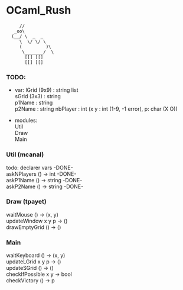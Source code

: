 # OCaml_Rush #


	     //  
	   _oo\  
	  (__/ \  _  _  
	     \  \/ \/ \  
	     (         )\  
	      \_______/  \  
	       [[] [[]  
		   [[] [[]  
  


### TODO: ###

* var:
lGrid (9x9) : string list  
sGrid (3x3) : string    
p1Name : string    
p2Name : string
nbPlayer : int
(x y : int (1-9, -1 error), p: char (X O))  
  
* modules:  
Util  
Draw  
Main  
  
### Util (mcanal) ###
todo: declarer vars    -DONE-    
askNPlayers () -> int  -DONE-    
askP1Name () -> string    -DONE-    
askP2Name () -> string    -DONE-    
  
### Draw (tpayet) ###
waitMouse () -> (x, y)  
updateWindow x y p -> ()  
drawEmptyGrid () -> ()  
  
### Main ###
waitKeyboard () -> (x, y)  
updateLGrid x y p -> ()  
updateSGrid () -> ()  
checkIfPossible x y -> bool  
checkVictory () -> p  